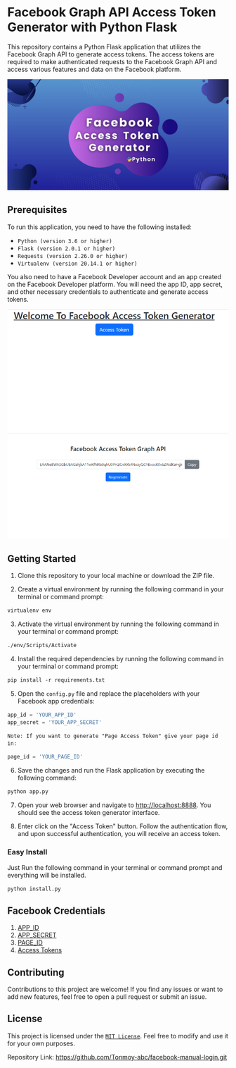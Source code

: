 # Facebook Graph API Access Token Generator with Python Flask #

This repository contains a Python Flask application that utilizes the Facebook Graph API to generate access tokens. The access tokens are required to make authenticated requests to the Facebook Graph API and access various features and data on the Facebook platform.

![Image](https://github.com/Tonmoy-abc/facebook-manual-login/blob/main/img/pic1.png?raw=true)

## Prerequisites ##

To run this application, you need to have the following installed:

- `Python (version 3.6 or higher)`
- `Flask (version 2.0.1 or higher)`
- `Requests (version 2.26.0 or higher)`
- `Virtualenv (version 20.14.1 or higher)`

You also need to have a Facebook Developer account and an app created on the Facebook Developer platform. You will need the app ID, app secret, and other necessary credentials to authenticate and generate access tokens.

![Screenshot 1](https://github.com/Tonmoy-abc/facebook-manual-login/blob/main/img/sc1.png?raw=true)
![Screenshot 2](https://github.com/Tonmoy-abc/facebook-manual-login/blob/main/img/sc2.png?raw=true)
## Getting Started ##

1. Clone this repository to your local machine or download the ZIP file.

2. Create a virtual environment by running the following command in your terminal or command prompt:

```markdown
virtualenv env
```

3. Activate the virtual environment by running the following command in your terminal or command prompt:

```markdown
./env/Scripts/Activate
```

4. Install the required dependencies by running the following command in your terminal or command prompt:

```markdown
pip install -r requirements.txt
```

5. Open the `config.py` file and replace the placeholders with your Facebook app credentials:


```python
app_id = 'YOUR_APP_ID'
app_secret = 'YOUR_APP_SECRET'
```

`Note: If you want to generate "Page Access Token" give your page id in:`  

```python
page_id = 'YOUR_PAGE_ID'
```  

6. Save the changes and run the Flask application by executing the following command:

```markdown
python app.py
```

7. Open your web browser and navigate to <http://localhost:8888>. You should see the access token generator interface.

8. Enter click on the "Access Token" button. Follow the authentication flow, and upon successful authentication, you will receive an access token.

### Easy Install ###

Just Run the following command in your terminal or command prompt and everything will be installed.

```markdown
python install.py
```

## Facebook Credentials ##

1. [APP_ID][app_id]
2. [APP_SECRET][app_secret]
3. [PAGE_ID][page_id]
4. [Access Tokens][access_tokens]

## Contributing ##

Contributions to this project are welcome! If you find any issues or want to add new features, feel free to open a pull request or submit an issue.

## License ##

This project is licensed under the [`MIT License`][license]. Feel free to modify and use it for your own purposes.

Repository Link: <https://github.com/Tonmoy-abc/facebook-manual-login.git>

[app_id]:https://goldplugins.com/documentation/wp-social-pro-documentation/how-to-get-an-app-id-and-secret-key-from-facebook/
[app_secret]:https://goldplugins.com/documentation/wp-social-pro-documentation/how-to-get-an-app-id-and-secret-key-from-facebook/
[access_tokens]:https://developers.facebook.com/tools/accesstoken/
[page_id]:https://www.facebook.com/business/help/2814101678867149
[license]:https://github.com/Tonmoy-abc/facebook-manual-login/blob/main/LICENSE
